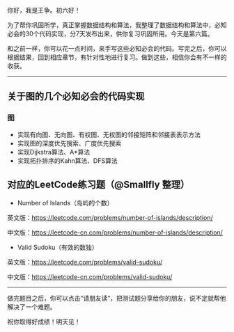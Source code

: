 你好，我是王争。初六好！

为了帮你巩固所学，真正掌握数据结构和算法，我整理了数据结构和算法中，必知必会的30个代码实现，分7天发布出来，供你复习巩固所用。今天是第六篇。

和之前一样，你可以花一点时间，来手写这些必知必会的代码。写完之后，你可以根据结果，回到相应章节，有针对性地进行复习。做到这些，相信你会有不一样的收获。

--------------------

## 关于图的几个必知必会的代码实现

### 图

 *  实现有向图、无向图、有权图、无权图的邻接矩阵和邻接表表示方法
 *  实现图的深度优先搜索、广度优先搜索
 *  实现Dijkstra算法、A\*算法
 *  实现拓扑排序的Kahn算法、DFS算法

## 对应的LeetCode练习题（@Smallfly 整理）

 *  Number of Islands（岛屿的个数）

英文版：https://leetcode.com/problems/number-of-islands/description/

中文版：https://leetcode-cn.com/problems/number-of-islands/description/

 *  Valid Sudoku（有效的数独）

英文版：https://leetcode.com/problems/valid-sudoku/

中文版：https://leetcode-cn.com/problems/valid-sudoku/

--------------------

做完题目之后，你可以点击“请朋友读”，把测试题分享给你的朋友，说不定就帮他解决了一个难题。

祝你取得好成绩！明天见！

